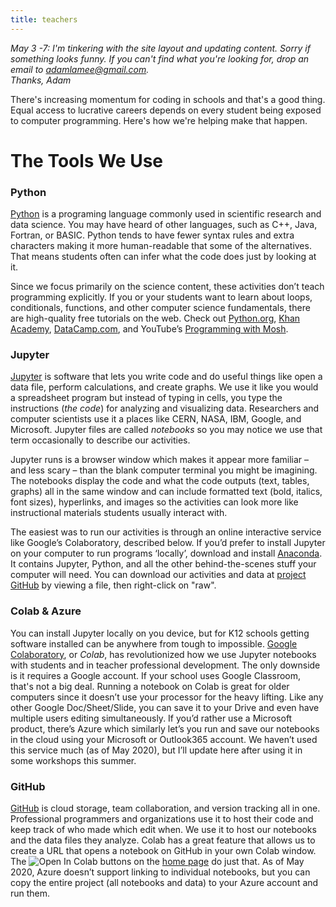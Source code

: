 ```yaml
---
title: teachers  
---
```


*May 3 -7: I'm tinkering with the site layout and updating content. Sorry if something looks funny. If you can't find what you're looking for, drop an email to adamlamee@gmail.com.*  
*Thanks, Adam*

There's increasing momentum for coding in schools and that's a good thing. Equal access to lucrative careers depends on every student being exposed to computer programming. Here's how we're helping make that happen.

# The Tools We Use
### Python  
[Python](https://www.python.org/) is a programing language commonly used in scientific research and data science. You may have heard of other languages, such as C++, Java, Fortran, or BASIC. Python tends to have fewer syntax rules and extra characters making it more human-readable that some of the alternatives. That means students often can infer what the code does just by looking at it.  

Since we focus primarily on the science content, these activities don’t teach programming explicitly. If you or your students want to learn about loops, conditionals, functions, and other computer science fundamentals, there are high-quality free tutorials on the web. Check out [Python.org]( https://wiki.python.org/moin/BeginnersGuide/Programmers), [Khan Academy]( https://www.khanacademy.org/computing/computer-science), [DataCamp.com]( https://www.datacamp.com/courses/intro-to-python-for-data-science), and YouTube’s [Programming with Mosh]( https://www.youtube.com/watch?v=_uQrJ0TkZlc).  

### Jupyter  
[Jupyter]( https://jupyter.org/) is software that lets you write code and do useful things like open a data file, perform calculations, and create graphs. We use it like you would a spreadsheet program but instead of typing in cells, you type the instructions (*the code*) for analyzing and visualizing data. Researchers and computer scientists use it a places like CERN, NASA, IBM, Google, and Microsoft. Jupyter files are called *notebooks* so you may notice we use that term occasionally to describe our activities.  

Jupyter runs is a browser window which makes it appear more familiar – and less scary – than the blank computer terminal you might be imagining. The notebooks display the code and what the code outputs (text, tables, graphs) all in the same window and can include formatted text (bold, italics, font sizes), hyperlinks, and images so the activities can look more like instructional materials students usually interact with.  

The easiest was to run our activities is through an online interactive service like Google’s Colaboratory, described below. If you’d prefer to install Jupyter on your computer to run programs ‘locally’, download and install [Anaconda]( https://www.anaconda.com/products/individual). It contains Jupyter, Python, and all the other behind-the-scenes stuff your computer will need. You can download our activities and data at [project GitHub](https://github.com/adamlamee/CODINGinK12) by viewing a file, then right-click on "raw". 
  

### Colab & Azure  
You can install Jupyter locally on you device, but for K12 schools getting software installed can be anywhere from tough to impossible. [Google Colaboratory](https://colab.research.google.com/notebooks/basic_features_overview.ipynb), or *Colab*, has revolutionized how we use Jupyter notebooks with students and in teacher professional development. The only downside is it requires a Google account. If your school uses Google Classroom, that's not a big deal. Running a notebook on Colab is great for older computers since it doesn’t use your processor for the heavy lifting. Like any other Google Doc/Sheet/Slide, you can save it to your Drive and even have multiple users editing simultaneously. If you’d rather use a Microsoft product, there’s Azure which similarly let’s you run and save our notebooks in the cloud using your Microsoft or Outlook365 account. We haven’t used this service much (as of May 2020), but I’ll update here after using it in some workshops this summer.  

### GitHub  
[GitHub]( https://github.com/) is cloud storage, team collaboration, and version tracking all in one. Professional programmers and organizations use it to host their code and keep track of who made which edit when. We use it to host our notebooks and the data files they analyze. Colab has a great feature that allows us to create a URL that opens a notebook on GitHub in your own Colab window. The ![Open In Colab](https://colab.research.google.com/assets/colab-badge.svg) buttons on the [home page](./index.md) do just that. As of May 2020, Azure doesn’t support linking to individual notebooks, but you can copy the entire project (all notebooks and data) to your Azure account and run them.  

